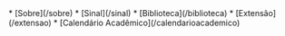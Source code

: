 <div class="nav" markdown=1>
*   [Sobre](/sobre)
*   [Sinal](/sinal)
*   [Biblioteca](/biblioteca)
*   [Extensão](/extensao)
*   [Calendário Acadêmico](/calendarioacademico)
</div>

